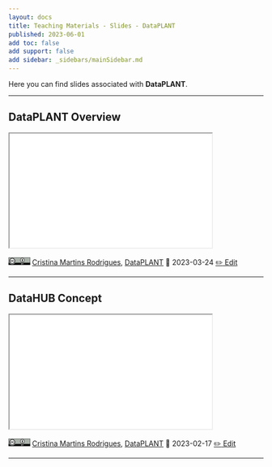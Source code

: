 ```yaml
---
layout: docs
title: Teaching Materials - Slides - DataPLANT
published: 2023-06-01
add toc: false
add support: false
add sidebar: _sidebars/mainSidebar.md
---
```


Here you can find slides associated with **DataPLANT**.

<hr>

## DataPLANT Overview

<iframe src="./../units/promotion_001_DataPLANT-Overview/promotion_001_DataPLANT-Overview.html" style="height:225px; width:400px;" ></iframe>

<a href="https://creativecommons.org/licenses/by/4.0/"><img src="./../../img/_logos/CreativeCommons/by.svg" style="height:15px"></a>  [Cristina Martins Rodrigues](https://orcid.org/0000-0002-4849-1537), [DataPLANT](https://nfdi4plants.org/)
📆 2023-03-24
[ :pencil2: Edit](https://github.com/nfdi4plants/nfdi4plants.knowledgebase/blob/main/src/docs/teaching-materials/units/promotion_001_DataPLANT-Overview/promotion_001_DataPLANT-Overview.md)

<hr>

## DataHUB Concept

<iframe src="./../units/lesson_030_BigPicture_ARC_DataPLANT/lesson_030_BigPicture_ARC_DataPLANT.html" style="height:225px; width:400px;" ></iframe>

<a href="https://creativecommons.org/licenses/by/4.0/"><img src="./../../img/_logos/CreativeCommons/by.svg" style="height:15px"></a>  [Cristina Martins Rodrigues](https://orcid.org/0000-0002-4849-1537), [DataPLANT](https://nfdi4plants.org/)
📆 2023-02-17
[ :pencil2: Edit](https://github.com/nfdi4plants/nfdi4plants.knowledgebase/blob/main/src/docs/teaching-materials/units/lesson_030_BigPicture_ARC_DataPLANT/lesson_030_BigPicture_ARC_DataPLANT.md)

<hr>
